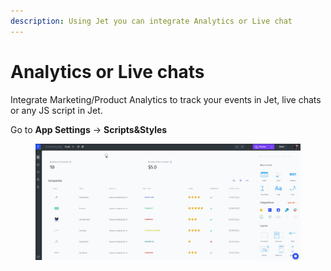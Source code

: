 ```yaml
---
description: Using Jet you can integrate Analytics or Live chat
---
```


# Analytics or Live chats

Integrate Marketing/Product Analytics to track your events in Jet, live chats or any JS script in Jet.

Go to **App Settings** -> **Scripts\&Styles**

<figure><img src="../../.gitbook/assets/analytics.gif" alt=""><figcaption></figcaption></figure>
